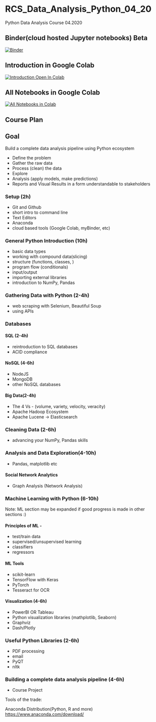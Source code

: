 # RCS_Data_Analysis_Python_04_20
Python Data Analysis Course 04.2020

## Binder(cloud hosted Jupyter notebooks) Beta
[![Binder](https://mybinder.org/badge.svg)](https://mybinder.org/v2/gh/ValRCS/RCS_Data_Analysis_Python_04_20/master)

## Introduction in Google Colab
[![Introduction Open In Colab](https://colab.research.google.com/assets/colab-badge.svg)](https://colab.research.google.com/github/ValRCS/RCS_Data_Analysis_Python_04_20/blob/master/Python%20Introduction.ipynb)

## All Notebooks in Google Colab
[![All Notebooks in Colab](https://colab.research.google.com/assets/colab-badge.svg)](https://colab.research.google.com/github/ValRCS/RCS_Data_Analysis_Python_04_20/blob/master)

## Course Plan

## Goal
Build a complete data analysis pipeline using Python ecosystem

* Define the problem
* Gather the raw data
* Process (clean) the data
* Explore
* Analysis (apply models, make predictions)
* Reports and Visual Results in a form understandable to stakeholders

### Setup (2h)
* Git and Github
* short intro to command line
* Text Editors
* Anaconda 
* cloud based tools (Google Colab, myBinder, etc)

### General Python Introduction (10h)
* basic data types 
* working with compound data(slicing)
* structure (functions, classes, )
* program flow (conditionals)
* input/output
* importing external libraries
* introduction to NumPy, Pandas

### Gathering Data with Python (2-4h)
* web scraping with Selenium, Beautiful Soup
* using APIs

### Databases
#### SQL (2-4h)
* reintroduction to SQL databases
* ACID compliance

#### NoSQL (4-6h)
* NodeJS
* MongoDB
* other NoSQL databases

#### Big Data(2-4h)
* The 4 Vs - (volume, variety, velocity, veracity)
* Apache Hadoop Ecosystem
* Apache Lucene -> Elasticsearch

### Cleaning Data (2-6h)
* advancing your NumPy, Pandas skills

### Analysis and Data Exploration(4-10h)
* Pandas, matplotlib etc

#### Social Network Analytics
* Graph Analysis (Network Analysis)

### Machine Learning with Python (6-10h)
Note: ML section may be expanded if good progress is made in other sections :)
#### Principles of ML -
* test/train data
* supervised/unsupervised learning
* classifiers
* regressors

#### ML Tools
* scikit-learn
* TensorFlow with Keras
* PyTorch
* Tesseract for OCR


#### Visualization (4-6h)
* PowerBI OR Tableau
* Python visualization libraries (mathplotlib, Seaborn)
* Graphviz
* Dash/Plotly

### Useful Python Libraries (2-6h)
* PDF processing
* email
* PyQT
* nltk

### Building a complete data analysis pipeline (4-6h)
* Course Project

Tools of the trade:


Anaconda Distribution(Python, R and more)
https://www.anaconda.com/download/

